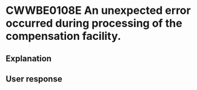 # CWWBE0108E An unexpected error occurred during processing of the compensation facility.

## Explanation

## User response